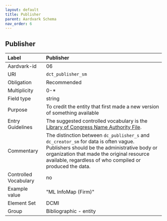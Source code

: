 ```yaml
---
layout: default
title: Publisher
parent: Aardvark Schema
nav_order: 6
---
```


## Publisher

| Label                 | Publisher               |
|:----------------------|:------------------------|
| Aardvark-id           | 06                      |
| URI                   | `dct_publisher_sm`      |
| Obligation            | Recommended             |
| Multiplicity          | 0-\*                    |
| Field type            | string                  |
| Purpose               | To credit the entity that first made a new version of something available |
| Entry Guidelines      | The suggested controlled vocabulary is the [Library of Congress Name Authority File](https://id.loc.gov/authorities/names.html). |
| Commentary            | The distinction between `dc_publisher_s` and `dc_creator_sm` for data is often vague. Publishers should be the administrative body or organization that made the original resource available, regardless of who compiled or produced the data. |
| Controlled Vocabulary | no                      |
| Example value         | "ML InfoMap (Firm)"     |
| Element Set           | DCMI                    |
| Group                 | Bibliographic - entity  |

